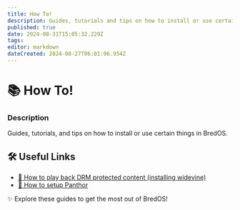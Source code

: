 ```yaml
---
title: How To!
description: Guides, tutorials and tips on how to install or use certain things in BredOS
published: true
date: 2024-08-31T15:05:32.229Z
tags: 
editor: markdown
dateCreated: 2024-08-27T06:01:06.954Z
---
```


# 📚 How To!

### **Description**

Guides, tutorials, and tips on how to install or use certain things in BredOS.

## 🛠️ Useful Links

-   [🎥 How to play back DRM protected content (installing widevine)](/en/how-to/widevine-watch-drm-content)
-   [🐾 How to setup Panthor](/en/how-to/how-to-setup-panthor)

✨ Explore these guides to get the most out of BredOS!